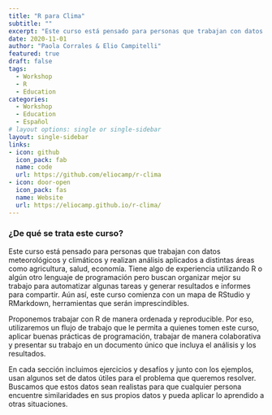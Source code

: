 ```yaml
---
title: "R para Clima"
subtitle: ""
excerpt: "Este curso está pensado para personas que trabajan con datos meteorológicos y climáticos y realizan análisis aplicados a distintas áreas como agricultura, salud, economía."
date: 2020-11-01
author: "Paola Corrales & Elio Campitelli"
featured: true
draft: false
tags:
  - Workshop
  - R
  - Education
categories:
  - Workshop
  - Education
  - Español
# layout options: single or single-sidebar
layout: single-sidebar
links:
- icon: github
  icon_pack: fab
  name: code
  url: https://github.com/eliocamp/r-clima
- icon: door-open
  icon_pack: fas
  name: Website
  url: https://eliocamp.github.io/r-clima/
---
```



### ¿De qué se trata este curso?

Este curso está pensado para personas que trabajan con datos meteorológicos y climáticos y realizan análisis aplicados a distintas áreas como agricultura, salud, economía. Tiene algo de experiencia utilizando R o algún otro lenguaje de programación pero buscan organizar mejor su trabajo para automatizar algunas tareas y generar resultados e informes para compartir. Aún así, este curso comienza con un mapa de RStudio y RMarkdown, herramientas que serán imprescindibles.

Proponemos trabajar con R de manera ordenada y reproducible. Por eso, utilizaremos un flujo de trabajo que le permita a quienes tomen este curso, aplicar buenas prácticas de programación, trabajar de manera colaborativa y presentar su trabajo en un documento único que incluya el análisis y los resultados.

En cada sección incluimos ejercicios y desafíos y junto con los ejemplos, usan algunos set de datos útiles para el problema que queremos resolver. Buscamos que estos datos sean realistas para que cualquier persona encuentre similaridades en sus propios datos y pueda aplicar lo aprendido a otras situaciones.


